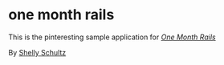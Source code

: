 # one month rails

This is the pinteresting sample application for
[*One Month Rails*](http://onemonthrails.com)

By [Shelly Schultz](http://shelly.schultz.com)